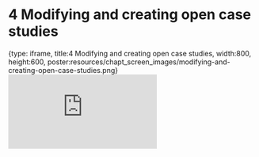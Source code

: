 # 4 Modifying and creating open case studies
 
{type: iframe, title:4 Modifying and creating open case studies, width:800, height:600, poster:resources/chapt_screen_images/modifying-and-creating-open-case-studies.png}
![](https://www.opencasestudies.org/OCS_Guide//no_toc/modifying-and-creating-open-case-studies.html)
 

 
